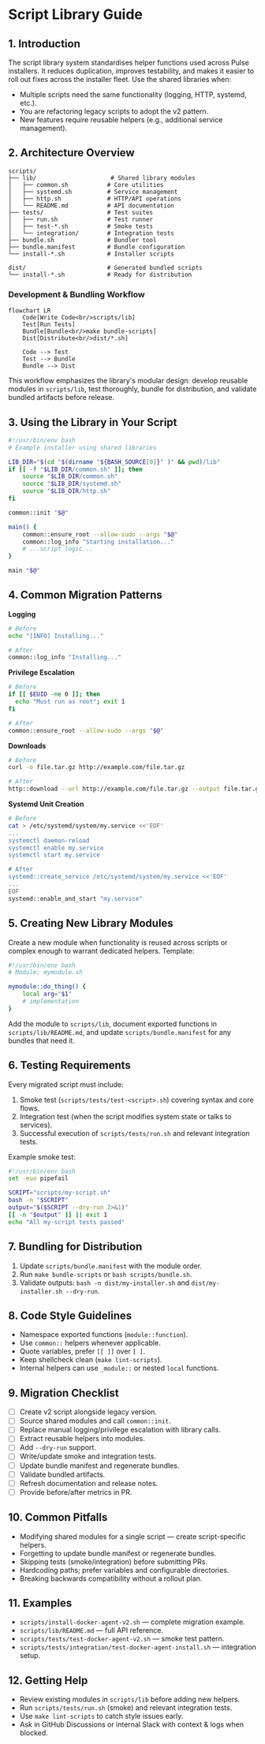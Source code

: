 # Script Library Guide

## 1. Introduction

The script library system standardises helper functions used across Pulse
installers. It reduces duplication, improves testability, and makes it easier to
roll out fixes across the installer fleet. Use the shared libraries when:

- Multiple scripts need the same functionality (logging, HTTP, systemd, etc.).
- You are refactoring legacy scripts to adopt the v2 pattern.
- New features require reusable helpers (e.g., additional service management).

## 2. Architecture Overview

```
scripts/
├── lib/                     # Shared library modules
│   ├── common.sh           # Core utilities
│   ├── systemd.sh          # Service management
│   ├── http.sh             # HTTP/API operations
│   └── README.md           # API documentation
├── tests/                  # Test suites
│   ├── run.sh              # Test runner
│   ├── test-*.sh           # Smoke tests
│   └── integration/        # Integration tests
├── bundle.sh               # Bundler tool
├── bundle.manifest         # Bundle configuration
└── install-*.sh            # Installer scripts

dist/                       # Generated bundled scripts
└── install-*.sh            # Ready for distribution
```

### Development & Bundling Workflow

```mermaid
flowchart LR
    Code[Write Code<br/>scripts/lib]
    Test[Run Tests]
    Bundle[Bundle<br/>make bundle-scripts]
    Dist[Distribute<br/>dist/*.sh]

    Code --> Test
    Test --> Bundle
    Bundle --> Dist
```

This workflow emphasizes the library's modular design: develop reusable modules in `scripts/lib`, test thoroughly, bundle for distribution, and validate bundled artifacts before release.

## 3. Using the Library in Your Script

```bash
#!/usr/bin/env bash
# Example installer using shared libraries

LIB_DIR="$(cd "$(dirname "${BASH_SOURCE[0]}" )" && pwd)/lib"
if [[ -f "$LIB_DIR/common.sh" ]]; then
    source "$LIB_DIR/common.sh"
    source "$LIB_DIR/systemd.sh"
    source "$LIB_DIR/http.sh"
fi

common::init "$@"

main() {
    common::ensure_root --allow-sudo --args "$@"
    common::log_info "Starting installation..."
    # ...script logic...
}

main "$@"
```

## 4. Common Migration Patterns

**Logging**
```bash
# Before
echo "[INFO] Installing..."

# After
common::log_info "Installing..."
```

**Privilege Escalation**
```bash
# Before
if [[ $EUID -ne 0 ]]; then
  echo "Must run as root"; exit 1
fi

# After
common::ensure_root --allow-sudo --args "$@"
```

**Downloads**
```bash
# Before
curl -o file.tar.gz http://example.com/file.tar.gz

# After
http::download --url http://example.com/file.tar.gz --output file.tar.gz
```

**Systemd Unit Creation**
```bash
# Before
cat > /etc/systemd/system/my.service <<'EOF'
...
systemctl daemon-reload
systemctl enable my.service
systemctl start my.service

# After
systemd::create_service /etc/systemd/system/my.service <<'EOF'
...
EOF
systemd::enable_and_start "my.service"
```

## 5. Creating New Library Modules

Create a new module when functionality is reused across scripts or complex
enough to warrant dedicated helpers. Template:

```bash
#!/usr/bin/env bash
# Module: mymodule.sh

mymodule::do_thing() {
    local arg="$1"
    # implementation
}
```

Add the module to `scripts/lib`, document exported functions in
`scripts/lib/README.md`, and update `scripts/bundle.manifest` for any bundles
that need it.

## 6. Testing Requirements

Every migrated script must include:

1. Smoke test (`scripts/tests/test-<script>.sh`) covering syntax and core flows.
2. Integration test (when the script modifies system state or talks to services).
3. Successful execution of `scripts/tests/run.sh` and relevant integration tests.

Example smoke test:

```bash
#!/usr/bin/env bash
set -euo pipefail

SCRIPT="scripts/my-script.sh"
bash -n "$SCRIPT"
output="$($SCRIPT --dry-run 2>&1)"
[[ -n "$output" ]] || exit 1
echo "All my-script tests passed"
```

## 7. Bundling for Distribution

1. Update `scripts/bundle.manifest` with the module order.
2. Run `make bundle-scripts` or `bash scripts/bundle.sh`.
3. Validate outputs: `bash -n dist/my-installer.sh` and `dist/my-installer.sh --dry-run`.

## 8. Code Style Guidelines

- Namespace exported functions (`module::function`).
- Use `common::` helpers whenever applicable.
- Quote variables, prefer `[[ ]]` over `[ ]`.
- Keep shellcheck clean (`make lint-scripts`).
- Internal helpers can use `_module::` or nested `local` functions.

## 9. Migration Checklist

- [ ] Create v2 script alongside legacy version.
- [ ] Source shared modules and call `common::init`.
- [ ] Replace manual logging/privilege escalation with library calls.
- [ ] Extract reusable helpers into modules.
- [ ] Add `--dry-run` support.
- [ ] Write/update smoke and integration tests.
- [ ] Update bundle manifest and regenerate bundles.
- [ ] Validate bundled artifacts.
- [ ] Refresh documentation and release notes.
- [ ] Provide before/after metrics in PR.

## 10. Common Pitfalls

- Modifying shared modules for a single script — create script-specific helpers.
- Forgetting to update bundle manifest or regenerate bundles.
- Skipping tests (smoke/integration) before submitting PRs.
- Hardcoding paths; prefer variables and configurable directories.
- Breaking backwards compatibility without a rollout plan.

## 11. Examples

- `scripts/install-docker-agent-v2.sh` — complete migration example.
- `scripts/lib/README.md` — full API reference.
- `scripts/tests/test-docker-agent-v2.sh` — smoke test pattern.
- `scripts/tests/integration/test-docker-agent-install.sh` — integration setup.

## 12. Getting Help

- Review existing modules in `scripts/lib` before adding new helpers.
- Run `scripts/tests/run.sh` (smoke) and relevant integration tests.
- Use `make lint-scripts` to catch style issues early.
- Ask in GitHub Discussions or internal Slack with context & logs when blocked.

